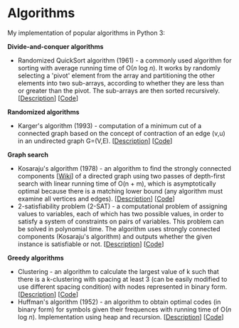 # Algorithms

My implementation of popular algorithms in Python 3:


**Divide-and-conquer algorithms**

* Randomized QuickSort algorithm (1961) - a commonly used algorithm for sorting with average running time of O(*n* log *n*). It works by randomly selecting a 'pivot' element from the array and partitioning the other elements into two sub-arrays, according to whether they are less than or greater than the pivot. The sub-arrays are then sorted recursively. [[Description](https://en.wikipedia.org/wiki/Quicksort)] [[Code](./randomized_quick_sort.py)]


**Randomized algorithms**

* Karger's algorithm (1993) - computation of a minimum cut of a connected graph based on the concept of contraction of an edge (v,u) in an undirected graph G=(V,E). [[Description](https://en.wikipedia.org/wiki/Karger%27s_algorithm)] [[Code](./karger.py)]

**Graph search**

* Kosaraju's algorithm (1978) - an algorithm to find the strongly connected components [[Wiki](https://en.wikipedia.org/wiki/Strongly_connected_component)] of a directed graph using two passes of depth-first search with linear running time of O(n + m), which is asymptotically optimal because there is a matching lower bound (any algorithm must examine all vertices and edges). [[Description](https://en.wikipedia.org/wiki/Kosaraju's_algorithm)] [[Code](./kosaraju.py)]
* 2-satisfiability problem (2-SAT) - a computational problem of assigning values to variables, each of which has two possible values, in order to satisfy a system of constraints on pairs of variables. This problem can be solved in polynomial time. The algorithm uses strongly connected components (Kosaraju's algorithm) and outputs whether the given instance is satisfiable or not. [[Description](https://en.wikipedia.org/wiki/2-satisfiability)] [[Code](./2-sat.py)]

**Greedy algorithms**

* Clustering - an algorithm to calculate the largest value of k such that there is a k-clustering with spacing at least 3 (can be easily modified to use different spacing condition) with nodes represented in binary form. [[Description](https://en.wikipedia.org/wiki/Cluster_analysis)] [[Code](./clustering.py)]
* Huffman's algorithm (1952) - an algorithm to obtain optimal codes (in binary form) for symbols given their frequences with running time of O(*n* log *n*). Implementation using heap and recursion. [[Description](https://en.wikipedia.org/wiki/Huffman_coding)] [[Code](./huffman.py)]
